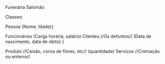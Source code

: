 Funerária Salomão

Classes:

Pessoa (Nome, Idade){

Funcionários (Carga horária, salário)
Clientes //Os defuntos// (Data de nascimento, data de óbito)
}

Produto //Caixão, coroa de flores, etc// (quantidade)
Serviços //Cremação ou enterro//
